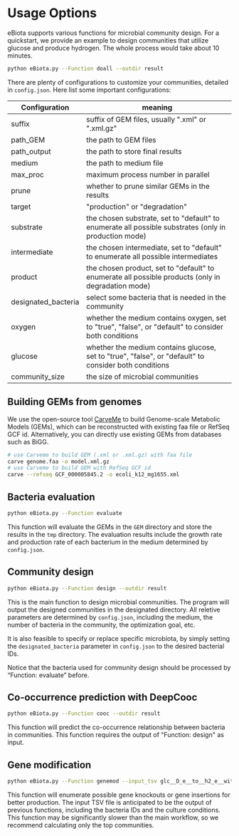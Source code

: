 Usage Options
================

eBiota supports various functions for microbial community design. For a quickstart, we provide an example to design communities that utilize glucose and produce hydrogen. The whole process would take about 10 minutes.

```bash
python eBiota.py --Function doall --outdir result
```

There are plenty of configurations to customize your communities, detailed in `config.json`. Here list some important configurations:

| Configuration       | meaning                                                      |
| ------------------- | ------------------------------------------------------------ |
| suffix              | suffix of GEM files, usually ".xml" or ".xml.gz"             |
| path_GEM            | the path to GEM files                                        |
| path_output         | the path to store final results                              |
| medium              | the path to medium file                                      |
| max_proc            | maximum process number in parallel                           |
| prune               | whether to prune similar GEMs in the results                 |
| target              | "production" or "degradation"                                |
| substrate           | the chosen substrate, set to "default" to enumerate all possible substrates (only in production mode) |
| intermediate        | the chosen intermediate, set to "default" to enumerate all possible intermediates |
| product             | the chosen product, set to "default" to enumerate all possible products (only in degradation mode) |
| designated_bacteria | select some bacteria that is needed in the community         |
| oxygen              | whether the medium contains oxygen, set to "true", "false", or "default" to consider both conditions |
| glucose             | whether the medium contains glucose, set to "true", "false", or "default" to consider both conditions |
| community_size      | the size of microbial communities                            |


Building GEMs from genomes
-------------------

We use the open-source tool [CarveMe](https://carveme.readthedocs.io/) to build Genome-scale Metabolic Models (GEMs), which can be reconstructed with existing faa file or RefSeq GCF id. Alternatively, you can directly use existing GEMs from databases such as BiGG.

```bash
# use Carveme to build GEM (.xml or .xml.gz) with faa file
carve genome.faa -o model.xml.gz
# use Carveme to build GEM with RefSeq GCF id
carve --refseq GCF_000005845.2 -o ecoli_k12_mg1655.xml
```

Bacteria evaluation
-------------------

```bash
python eBiota.py --Function evaluate
```
This function will evaluate the GEMs in the `GEM` directory and store the results in the `tmp` directory. The evaluation results include the growth rate and production rate of each bacterium in the medium determined by `config.json`.


Community design
----------------

```bash
python eBiota.py --Function design --outdir result
```
This is the main function to design microbial communities. The program will output the designed communities in the designated directory. All reletive parameters are determined by `config.json`, including the medium, the number of bacteria in the community, the optimization goal, etc.

It is also feasible to specify or replace specific microbiota, by simply setting the `designated_bacteria` parameter in `config.json` to the desired bacterial IDs.

Notice that the bacteria used for community design should be processed by “Function: evaluate” before. 

Co-occurrence prediction with DeepCooc
--------------------------------------

   ```bash 
   python eBiota.py --Function cooc --outdir result
   ```
This function will predict the co-occurrence relationship between bacteria in communities. This function requires the output of "Function: design" as input.

Gene modification
--------------------------------------

   ```bash 
python eBiota.py --Function genemod --input_tsv glc__D_e__to__h2_e__with_O2__with_glucose.tsv
   ```

This function will enumerate possible gene knockouts or gene insertions for better production. The input TSV file is anticipated to be the output of previous functions, including the bacteria IDs and the culture conditions. This function may be significantly slower than the main workflow, so we recommend calculating only the top communities.

